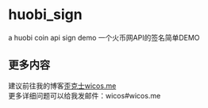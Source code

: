 # huobi_sign
a huobi coin api sign demo 一个火币网API的签名简单DEMO

## 更多内容  
建议前往我的博客[歪克士wicos.me](https://www.wicos.me/jishu/1011.html)  
更多详细问题可以给我发邮件：wicos#wicos.me

